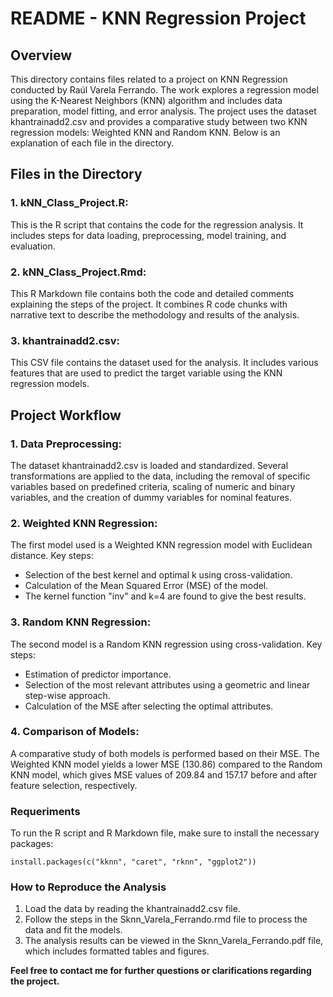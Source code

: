 # README - KNN Regression Project
## Overview
This directory contains files related to a project on KNN Regression conducted by Raúl Varela Ferrando. The work explores a regression model using the K-Nearest Neighbors (KNN) algorithm and includes data preparation, model fitting, and error analysis. The project uses the dataset khantrainadd2.csv and provides a comparative study between two KNN regression models: Weighted KNN and Random KNN. Below is an explanation of each file in the directory.

## Files in the Directory
### 1. kNN_Class_Project.R:
   This is the R script that contains the code for the regression analysis. It includes steps for data loading, preprocessing, model training, and evaluation.

### 2. kNN_Class_Project.Rmd:
   This R Markdown file contains both the code and detailed comments explaining the steps of the project. It combines R code chunks with narrative text to describe the methodology and results of the analysis.

### 3. khantrainadd2.csv:
   This CSV file contains the dataset used for the analysis. It includes various features that are used to predict the target variable using the KNN regression models.

## Project Workflow

### 1. Data Preprocessing:
The dataset khantrainadd2.csv is loaded and standardized. Several transformations are applied to the data, including the removal of specific variables based on predefined criteria, scaling of numeric and binary variables, and the creation of dummy variables for nominal features.

### 2. Weighted KNN Regression:
The first model used is a Weighted KNN regression model with Euclidean distance. Key steps:

- Selection of the best kernel and optimal k using cross-validation.
- Calculation of the Mean Squared Error (MSE) of the model.
- The kernel function "inv" and k=4 are found to give the best results.
  
### 3. Random KNN Regression:
The second model is a Random KNN regression using cross-validation. Key steps:

- Estimation of predictor importance.
- Selection of the most relevant attributes using a geometric and linear step-wise approach.
- Calculation of the MSE after selecting the optimal attributes.

### 4. Comparison of Models:
A comparative study of both models is performed based on their MSE. The Weighted KNN model yields a lower MSE (130.86) compared to the Random KNN model, which gives MSE values of 209.84 and 157.17 before and after feature selection, respectively.

### **Requeriments**
To run the R script and R Markdown file, make sure to install the necessary packages:

```
install.packages(c("kknn", "caret", "rknn", "ggplot2"))
```

### How to Reproduce the Analysis

1. Load the data by reading the khantrainadd2.csv file.
2. Follow the steps in the Sknn_Varela_Ferrando.rmd file to process the data and fit the models.
3. The analysis results can be viewed in the Sknn_Varela_Ferrando.pdf file, which includes formatted tables and figures.

**Feel free to contact me for further questions or clarifications regarding the project.**







